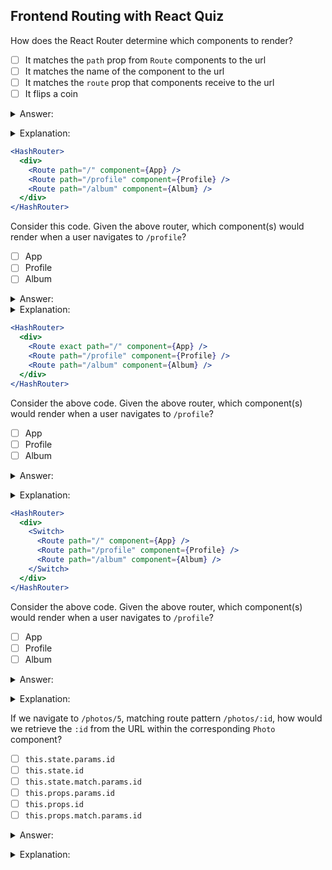 ## Frontend Routing with React Quiz

How does the React Router determine which components to render?
- [ ] It matches the `path` prop from `Route` components to the url
- [ ] It matches the name of the component to the url
- [ ] It matches the `route` prop that components receive to the url
- [ ] It flips a coin

<details><summary>Answer:</summary>

It matches the `path` prop from `Route` components to the url</details>
</details>
<details><summary>Explanation:</summary>

The `path` prop is compared to the browser's url and renders the component given as a prop in the `Route` component.</details>

```jsx
<HashRouter>
  <div>
    <Route path="/" component={App} />
    <Route path="/profile" component={Profile} />
    <Route path="/album" component={Album} />
  </div>
</HashRouter>
```

Consider this code. Given the above router, which component(s) would render when a user navigates to `/profile`?
- [ ] App
- [ ] Profile
- [ ] Album

<details><summary>Answer:</summary>

- App
- Profile</details>
</details><details><summary>Explanation:</summary>

Since we don't have a `<Switch>` component that wraps all of our routes, any route that matches with the current url will get rendered.  In this case, both `/` and `/profile` will be matched because `/` is not an exact path and `/profile` starts with a `/`.</details>

```jsx
<HashRouter>
  <div>
    <Route exact path="/" component={App} />
    <Route path="/profile" component={Profile} />
    <Route path="/album" component={Album} />
  </div>
</HashRouter>
```

Consider the above code. Given the above router, which component(s) would render when a user navigates to `/profile`?
- [ ] App
- [ ] Profile
- [ ] Album

<details><summary>Answer:</summary>

Profile</details>
</details><details><summary>Explanation:</summary>

Only the `Profile` component would render for this case because `/` is an exact path.</details>

```jsx
<HashRouter>
  <div>
    <Switch>
      <Route path="/" component={App} />
      <Route path="/profile" component={Profile} />
      <Route path="/album" component={Album} />
    </Switch>
  </div>
</HashRouter>
```

Consider the above code. Given the above router, which component(s) would render when a user navigates to `/profile`?
- [ ] App
- [ ] Profile
- [ ] Album

<details><summary>Answer:</summary>

App</details>
</details><details><summary>Explanation:</summary>

Now that we have a `<Switch>` component wrapping our routes, the first Route that is matched will be the only route rendered. Because `/` is not an exact path, it will get matched for `/profile` and therfore `App` will be rendered.</details>

If we navigate to `/photos/5`, matching route pattern `/photos/:id`, how would we retrieve the `:id` from the URL within the corresponding `Photo` component?
- [ ] `this.state.params.id`
- [ ] `this.state.id`
- [ ] `this.state.match.params.id`
- [ ] `this.props.params.id`
- [ ] `this.props.id`
- [ ] `this.props.match.params.id`

<details><summary>Answer:</summary>

`this.props.match.params.id`</details>
</details><details><summary>Explanation:</summary>

The wildcard variables (like `:id` in this case) are accessible through `this.props.match.params`</details>
